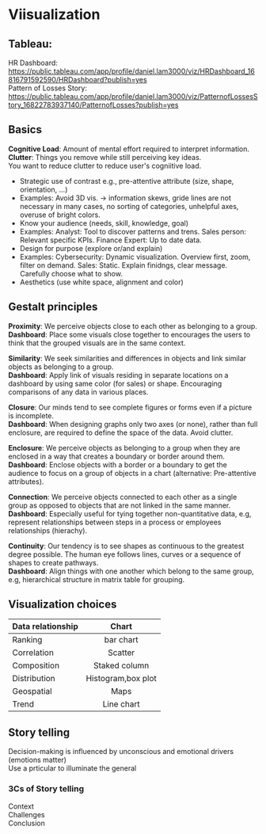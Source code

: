 # Viisualization

## Tableau:
HR Dashboard: https://public.tableau.com/app/profile/daniel.lam3000/viz/HRDashboard_16816791592590/HRDashboard?publish=yes<br />
Pattern of Losses Story: https://public.tableau.com/app/profile/daniel.lam3000/viz/PatternofLossesStory_16822783937140/PatternofLosses?publish=yes
## Basics
**Cognitive Load**: Amount of mental effort required to interpret information.<br />
**Clutter**: Things you remove while still perceiving key ideas.<br />
You want to reduce clutter to reduce user's cogniitive load. <br />
- Strategic use of contrast e.g.,  pre-attentive attribute (size, shape, orientation, ...)
- Examples: Avoid 3D vis. -> information skews, gride lines are not necessary in many cases, no sorting of categories, unhelpful
axes, overuse of bright colors.
- Know your audience (needs, skill, knowledge, goal)
- Examples: Analyst: Tool to discover patterns and trens. Sales person: Relevant specific KPIs. Finance Expert: Up to date data.
- Design for purpose (explore or/and explain)
- Examples: Cybersecurity: Dynamic visualization. Overview first, zoom, filter on demand. Sales: Static. Explain finidngs, clear
message. Carefully choose what to show.
- Aesthetics (use white space, alignment and color)

## Gestalt principles
**Proximity**: We perceive objects close to each other as belonging to a group.<br />
**Dashboard**: Place some visuals close together to encourages the users to think that the grouped visuals are in the same context.

**Similarity**: We seek similarities and differences in objects and link similar objects as belonging to a group.<br />
**Dashboard**: Apply link of visuals residing in separate locations on a dashboard by using same color (for sales) or shape. Encouraging comparisons of any 
data in various places.

**Closure**: Our minds tend to see complete figures or forms even if a picture is incomplete.<br />
**Dashboard**: When designing graphs only two axes (or none), rather than full enclosure, are required to define the space of the data. Avoid clutter.

**Enclosure**: We perceive objects as belonging to a group when they are enclosed in a way that creates a boundary or border around them.<br />
**Dashboard**: Enclose objects with a border or a boundary to get the audience to focus on a group of objects in a chart (alternative: Pre-attentive attributes).

**Connection**: We perceive objects connected to each other as a single group as opposed to objects that are not linked in the same manner.<br />
**Dashboard**: Especially useful for tying together non-quantitative data, e.g, represent relationships between steps in a process or employees relationships (hierachy).

**Continuity**: Our tendency is to see shapes as continuous to the greatest degree possible. The human eye follows lines, curves or a sequence of shapes to create pathways.<br />
**Dashboard**: Align things with one another which belong to the same group, e.g, hierarchical structure in matrix table for grouping. 

## Visualization choices

| Data relationship  | Chart             |
| :----------------  |:-----------------:|
| Ranking            | bar chart         |
| Correlation        | Scatter           |  
| Composition        | Staked column     | 
| Distribution       | Histogram,box plot|
| Geospatial         | Maps              |
| Trend              | Line chart        |


## Story telling
Decision-making is influenced by unconscious and emotional drivers (emotions matter)<br />
Use a prticular to illuminate the general
### 3Cs of Story telling
Context<br />
Challenges<br />
Conclusion<br />



